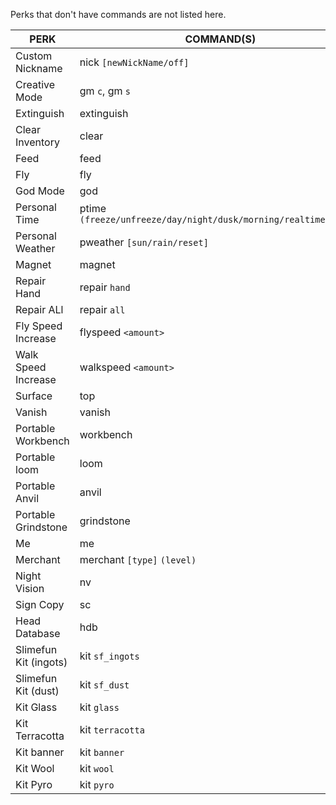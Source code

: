 Perks that don't have commands are not listed here.

| PERK                  | COMMAND(S)                                                      |
|-----------------------|-----------------------------------------------------------------|
| Custom Nickname       | nick `[newNickName/off]`                                        |
| Creative Mode         | gm `c`, gm `s`                                                  | 
| Extinguish            | extinguish                                                      |
| Clear Inventory       | clear                                                           |
| Feed                  | feed                                                            |
| Fly                   | fly                                                             |
| God Mode              | god                                                             |
| Personal Time         | ptime `(freeze/unfreeze/day/night/dusk/morning/realtime/reset)` |
| Personal Weather      | pweather `[sun/rain/reset]`                                     |
| Magnet                | magnet                                                          |
| Repair Hand           | repair `hand`                                                   |
| Repair ALl            | repair `all`                                                    |
| Fly Speed Increase    | flyspeed `<amount>`                                             |
| Walk Speed Increase   | walkspeed `<amount>`                                            |
| Surface               | top                                                             |
| Vanish                | vanish                                                          |
| Portable Workbench    | workbench                                                       |
| Portable loom         | loom                                                            |
| Portable Anvil        | anvil                                                           |
| Portable Grindstone   | grindstone                                                      |
| Me                    | me                                                              |
| Merchant              | merchant `[type]` `(level)`                                     |
| Night Vision          | nv                                                              |
| Sign Copy             | sc                                                              |
| Head Database         | hdb                                                             |
| Slimefun Kit (ingots) | kit `sf_ingots`                                                 |
| Slimefun Kit (dust)   | kit `sf_dust`                                                   |
| Kit Glass             | kit `glass`                                                     |
| Kit Terracotta        | kit `terracotta`                                                |
| Kit banner            | kit `banner`                                                    |
| Kit Wool              | kit `wool`                                                      |
| Kit Pyro              | kit `pyro`                                                      |